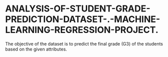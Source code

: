 # ANALYSIS-OF-STUDENT-GRADE-PREDICTION-DATASET-.-MACHINE-LEARNING-REGRESSION-PROJECT.
The objective of the dataset is to predict the final grade (G3) of the students based on the given attributes.
